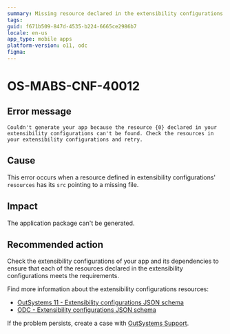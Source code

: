```yaml
---
summary: Missing resource declared in the extensibility configurations.
tags:
guid: f671b509-847d-4535-b224-6665ce2986b7
locale: en-us
app_type: mobile apps
platform-version: o11, odc
figma:
---
```


# OS-MABS-CNF-40012

## Error message

`Couldn't generate your app because the resource {0} declared in your extensibility configurations can't be found. Check the resources in your extensibility configurations and retry.`

## Cause

This error occurs when a resource defined in extensibility configurations' `resources` has its `src` pointing to a missing file.


## Impact

The application package can't be generated.

## Recommended action

Check the extensibility configurations of your app and its dependencies to ensure that each of the resources declared in the extensibility configurations meets the requirements.

Find more information about the extensibility configurations resources:

* [OutSystems 11 - Extensibility configurations JSON schema](https://success.outsystems.com/documentation/11/delivering_mobile_apps/customize_your_mobile_app/extensibility_configurations_json_schema/#resources)
* [ODC - Extensibility configurations JSON schema](https://success.outsystems.com/documentation/outsystems_developer_cloud/building_apps/mobile_apps/extensibility_configurations_json_schema/#resources)

If the problem persists, create a case with [OutSystems Support](https://www.outsystems.com/support/portal/open-support-case?ErrorCode=OS-MABS-CNF-40012).
